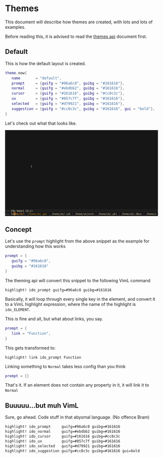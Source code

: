 # Themes
This document will describe how themes are created, with lots and lots of examples.

Before reading this, it is advised to read the [themes api](theme.md) document first.

## Default
This is how the default layout is created.

```lua
theme.new{
   name       = "default",
   prompt     = {guifg = "#96a6c8", guibg = "#161616"},
   normal     = {guifg = "#ebdbb2", guibg = "#161616"},
   cursor     = {guifg = "#161616", guibg = "#cc8c3c"},
   ux         = {guifg = "#857c7f", guibg = "#161616"},
   selected   = {guifg = "#d79921", guibg = "#161616"},
   suggestion = {guifg = "#cc8c3c", guibg = "#161616", gui = "bold"},
}
```

Let's check out what that looks like.

![Default theme](img/default.png)

## Concept
Let's use the `prompt` highlight from the above snippet as the example for understanding how this works

```lua
prompt = {
   guifg = "#96a6c8",
   guibg = "#161616"
}
```

The theming api will convert this snippet to the following VimL command

```vim
highlight! ido_prompt guifg=#96a6c8 guibg=#161616
```

Basically, it will loop through every single key in the element, and convert it to a VimL highlight expression, where the name of the highlight is `ido_ELEMENT`.

This is fine and all, but what about links, you say.

```lua
prompt = {
   link = "Function",
}
```

This gets transformed to:

```vim
highlight! link ido_prompt Function
```

Linking something to `Normal` takes less config than you think

```lua
prompt = {}
```

That's it. If an element does not contain any property in it, it will link it to `Normal`

## Buuuuu...but muh VimL
Sure, go ahead. Code stuff in that abysmal language. (No offence Bram)

```vim
highlight! ido_prompt     guifg=#96a6c8 guibg=#161616
highlight! ido_normal     guifg=#ebdbb2 guibg=#161616
highlight! ido_cursor     guifg=#161616 guibg=#cc8c3c
highlight! ido_ux         guifg=#857c7f guibg=#161616
highlight! ido_selected   guifg=#d79921 guibg=#161616
highlight! ido_suggestion guifg=#cc8c3c guibg=#161616 gui=bold
```
